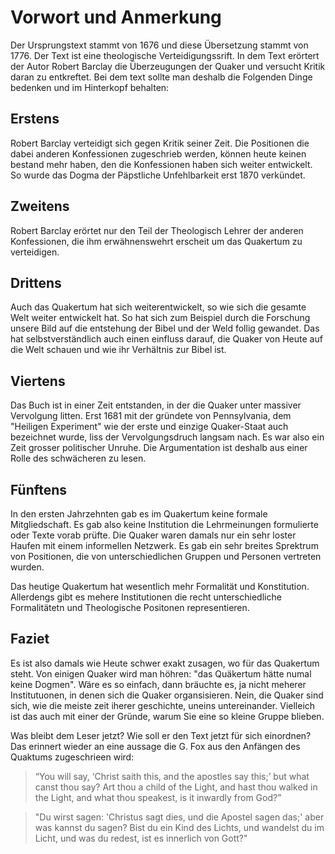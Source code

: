 Vorwort und Anmerkung
=====================

Der Ursprungstext stammt von 1676 und diese Übersetzung stammt
von 1776. Der Text ist eine theologische Verteidigungssrift.
In dem Text erörtert der Autor Robert Barclay die Überzeugungen
der Quaker und versucht Kritik daran zu entkreftet. Bei dem
text sollte man deshalb die Folgenden Dinge bedenken und im
Hinterkopf behalten:


Erstens
-------

Robert Barclay verteidigt sich gegen Kritik seiner Zeit.
Die Positionen die dabei anderen Konfessionen zugeschrieb
werden, können heute keinen bestand mehr haben, den die
Konfessionen haben sich weiter entwickelt. So wurde das
Dogma der Päpstliche Unfehlbarkeit erst 1870 verkündet.

Zweitens
--------

Robert Barclay erörtet nur den Teil der Theologisch Lehrer
der anderen Konfessionen, die ihm erwähnenswehrt erscheit
um das Quakertum zu verteidigen.

Drittens
--------

Auch das Quakertum hat sich weiterentwickelt, so wie
sich die gesamte Welt weiter entwickelt hat. So hat sich
zum Beispiel durch die Forschung unsere Bild auf die entstehung
der Bibel und der Weld follig gewandet. Das hat selbstverständlich
auch einen einfluss darauf, die Quaker von Heute auf die
Welt schauen und wie ihr Verhältnis zur Bibel ist.

Viertens
--------

Das Buch ist in einer Zeit entstanden, in der die Quaker
unter massiver Vervolgung litten. Erst 1681 mit der gründete
von Pennsylvania, dem "Heiligen Experiment" wie der erste und
einzige Quaker-Staat auch bezeichnet wurde, liss der Vervolgungsdruch
langsam nach. Es war also ein Zeit grosser politischer Unruhe.
Die Argumentation ist deshalb aus einer Rolle des schwächeren
zu lesen.

Fünftens
--------

In den ersten Jahrzehnten gab es im Quakertum keine formale
Mitgliedschaft. Es gab also keine Institution die Lehrmeinungen
formulierte oder Texte vorab prüfte. Die Quaker waren damals
nur ein sehr loster Haufen mit einem informellen Netzwerk. Es
gab ein sehr breites Sprektrum von Positionen, die von unterschiedlichen
Gruppen und Personen vertreten wurden.

Das heutige Quakertum hat wesentlich mehr Formalität und
Konstitution. Allerdengs gibt es mehere Institutionen die
recht unterschiedliche Formalitätetn und Theologische Positonen
representieren.

Faziet
------

Es ist also damals wie Heute schwer exakt zusagen, wo für
das Quakertum steht. Von einigen Quaker wird man höhren:
"das Quäkertum hätte numal keine Dogmen". Wäre es so einfach,
dann bräuchte es, ja nicht meherer Institutuonen, in denen
sich die Quaker organsisieren. Nein, die Quaker sind sich,
wie die meiste zeit iherer geschichte, uneins untereinander.
Vielleich ist das auch mit einer der Gründe, warum Sie eine
so kleine Gruppe blieben.

Was bleibt dem Leser jetzt? Wie soll er den Text jetzt für
sich einordnen? Das erinnert wieder an eine aussage die
G. Fox aus den Anfängen des Quaktums zugeschrieen wird:

> “You will say,
> ‘Christ saith this, and the apostles say this;’
> but what canst thou say? Art thou a child of the Light,
> and hast thou walked in the Light, and what thou speakest,
> is it inwardly from God?”

> "Du wirst sagen:
> 'Christus sagt dies, und die Apostel sagen das;' aber
> was kannst du sagen? Bist du ein Kind des Lichts, und
> wandelst du im Licht, und was du redest, ist es innerlich
> von Gott?"